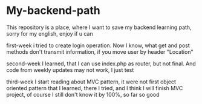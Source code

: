 # My-backend-path

This repository is a place, where I want to save my backend learning path, sorry for my english, enjoy if u can

first-week i tried to create login operation. Now I know, what get and post methods don't transmit information, if you move user by header "Location"

second-week I learned, that I can use index.php as router, but not final. And code from weekly updates may not work, I just test

third-week I start reading about MVC pattern, it were not first object oriented pattern that I learned, there I tried, and I think I will finish MVC project, of course I still don't know it by 100%, so far so good
